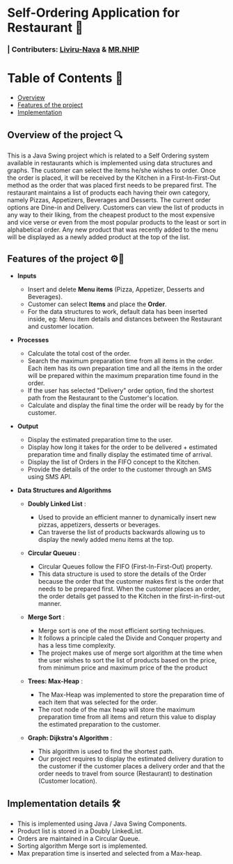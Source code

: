 # Self-Ordering Application for Restaurant 🍕
### | Contributers: [Liviru-Nava](https://github.com/Liviru-Nava) & [MR.NHIP](https://github.com/8hirantha)

# Table of Contents 📂
- [Overview](https://github.com/Liviru-Nava/Self-Ordering-Application-for-Restaurant/blob/main/README.md#overview-of-the-project-)
- [Features of the project](https://github.com/Liviru-Nava/Self-Ordering-Application-for-Restaurant?tab=readme-ov-file#features-of-the-project-)
- [Implementation](https://github.com/Liviru-Nava/Self-Ordering-Application-for-Restaurant?tab=readme-ov-file#implementation-details-)

## Overview of the project 🔍
This is a Java Swing project which is related to a Self Ordering system available in restaurants which is implemented using data structures and graphs.
The customer can select the items he/she wishes to order. Once the order is placed, it will be received by the Kitchen in a First-In-First-Out method as the order that was placed first needs to be prepared first. 
The restaurant maintains a list of products each having their own category, namely Pizzas, Appetizers, Beverages and Desserts. The current order options are Dine-in and Delivery. Customers can view the list of products in any way to their liking, from the cheapest product to the most expensive and vice verse or even from the most popular products to the least or sort in alphabetical order. Any new product that was recently added to the menu will be displayed as a newly added product at the top of the list.

## Features of the project ⚙🧩
- **Inputs**
    - Insert and delete **Menu items** (Pizza, Appetizer, Desserts and Beverages).
    - Customer can select **Items** and place the **Order**. 
    - For the data structures to work, default data has been inserted inside, eg: Menu item details and distances between the Restaurant and customer location. 

- **Processes**
    - Calculate the total cost of the order. 
    - Search the maximum preparation time from all items in the order. Each item has its own preparation time and all the items in the order will be prepared within the maximum preparation time found in the order.  
    - If the user has selected "Delivery" order option, find the shortest path from the Restaurant to the Customer's location. 
    - Calculate and display the final time the order will be ready by for the customer.

- **Output**
    - Display the estimated preparation time to the user. 
    - Display how long it takes for the order to be delivered + estimated preparation time and finally display the estimated time of arrival. 
    - Display the list of Orders in the FIFO concept to the Kitchen. 
    - Provide the details of the order to the customer through an SMS using SMS API.

- **Data Structures and Algorithms**
    - **Doubly Linked List** : 
        - Used to provide an efficient manner to dynamically insert new pizzas, appetizers, desserts or beverages. 
        - Can traverse the list of products backwards allowing us to display the newly added menu items at the top.  

    - **Circular Queueu** :  
        - Circular Queues follow the FIFO (First-In-First-Out) property. 
        - This data structure is used to store the details of the Order because the order that the customer makes first is the order that needs to be prepared first. When the customer places an order, the order details get passed to the Kitchen in the first-in-first-out manner. 

    - **Merge Sort** : 
        - Merge sort is one of the most efficient sorting techniques. 
        - It follows a principle caled the Divide and Conquer property and has a less time complexity. 
        - The project makes use of merge sort algorithm at the time when the user wishes to sort the list of products based on the price, from minimum price and maximum price of the the product 

    - **Trees: Max-Heap** : 
        - The Max-Heap was implemented to store the preparation time of each item that was selected for the order.
        - The root node of the max heap will store the maximum preparation time from all items and return this value to display the estimated preparation to the customer. 

    - **Graph: Dijkstra's Algorithm** : 
        - This algorithm is used to find the shortest path. 
        - Our project requires to display the estimated delivery duration to the customer if the customer places a delivery order and that the order needs to travel from source (Restaurant) to destination (Customer location).

## Implementation details 🛠
- This is implemented using Java / Java Swing Components. 
- Product list is stored in a Doubly LinkedList. 
- Orders are maintained in a Circular Queue. 
- Sorting algorithm Merge sort is implemented. 
- Max preparation time is inserted and selected from a Max-heap. 
